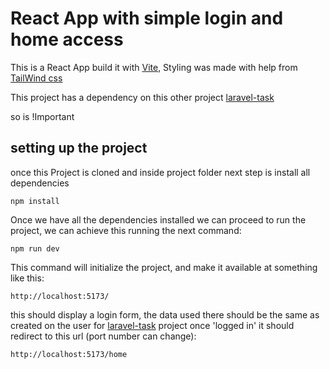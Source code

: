 # React App with simple login and home access
This is a React App build it with [Vite](https://vite.dev/), Styling was made with help from [TailWind css](https://tailwindcss.com/)

This project has a dependency on this other project [laravel-task](https://github.com/tomeragain/laravel-task)

so is !Important

## setting up the project
once this Project is cloned and inside project folder next step is install all dependencies
```
npm install
```

Once we have all the dependencies installed we can proceed to run the project, we can achieve this running the next command: 
```
npm run dev
```
This command will initialize the project, and make it available at something like this: 

```
http://localhost:5173/
```

this should display a login form, the data used there should be the same as created on the user for [laravel-task](https://github.com/tomeragain/laravel-task) project 
once 'logged in' it should redirect to this url (port number can change):

```
http://localhost:5173/home
```